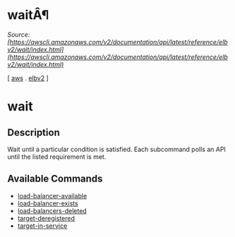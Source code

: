 # waitÂ¶

*Source: [https://awscli.amazonaws.com/v2/documentation/api/latest/reference/elbv2/wait/index.html](https://awscli.amazonaws.com/v2/documentation/api/latest/reference/elbv2/wait/index.html)*

[ [aws](https://awscli.amazonaws.com/v2/documentation/api/latest/reference/index.html#cli-aws) . [elbv2](https://awscli.amazonaws.com/v2/documentation/api/latest/reference/elbv2/index.html#cli-aws-elbv2) ]

# wait

## Description

Wait until a particular condition is satisfied. Each subcommand polls an API until the listed requirement is met.

## Available Commands

- [load-balancer-available](https://awscli.amazonaws.com/v2/documentation/api/latest/reference/elbv2/wait/load-balancer-available.html)
- [load-balancer-exists](https://awscli.amazonaws.com/v2/documentation/api/latest/reference/elbv2/wait/load-balancer-exists.html)
- [load-balancers-deleted](https://awscli.amazonaws.com/v2/documentation/api/latest/reference/elbv2/wait/load-balancers-deleted.html)
- [target-deregistered](https://awscli.amazonaws.com/v2/documentation/api/latest/reference/elbv2/wait/target-deregistered.html)
- [target-in-service](https://awscli.amazonaws.com/v2/documentation/api/latest/reference/elbv2/wait/target-in-service.html)